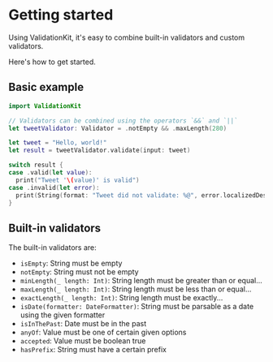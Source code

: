 # Getting started

Using ValidationKit, it's easy to combine built-in validators and custom validators.

Here's how to get started.

## Basic example

```swift
import ValidationKit

// Validators can be combined using the operators `&&` and `||`
let tweetValidator: Validator = .notEmpty && .maxLength(280)

let tweet = "Hello, world!"
let result = tweetValidator.validate(input: tweet)

switch result {
case .valid(let value):
  print("Tweet '\(value)' is valid")
case .invalid(let error):
  print(String(format: "Tweet did not validate: %@", error.localizedDescription))
}
```

## Built-in validators

The built-in validators are:

* `isEmpty`: String must be empty
* `notEmpty`: String must not be empty
* `minLength(_ length: Int)`: String length must be greater than or equal...
* `maxLength(_ length: Int)`: String length must be less than or equal...
* `exactLength(_ length: Int)`: String length must be exactly...
* `isDate(formatter: DateFormatter)`: String must be parsable as a date using the given formatter
* `isInThePast`: Date must be in the past
* `anyOf`: Value must be one of certain given options
* `accepted`: Value must be boolean true
* `hasPrefix`: String must have a certain prefix
